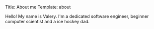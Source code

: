 Title: About me
Template: about

Hello! My name is Valery. I'm a dedicated software engineer,
beginner computer scientist and a ice hockey dad.

